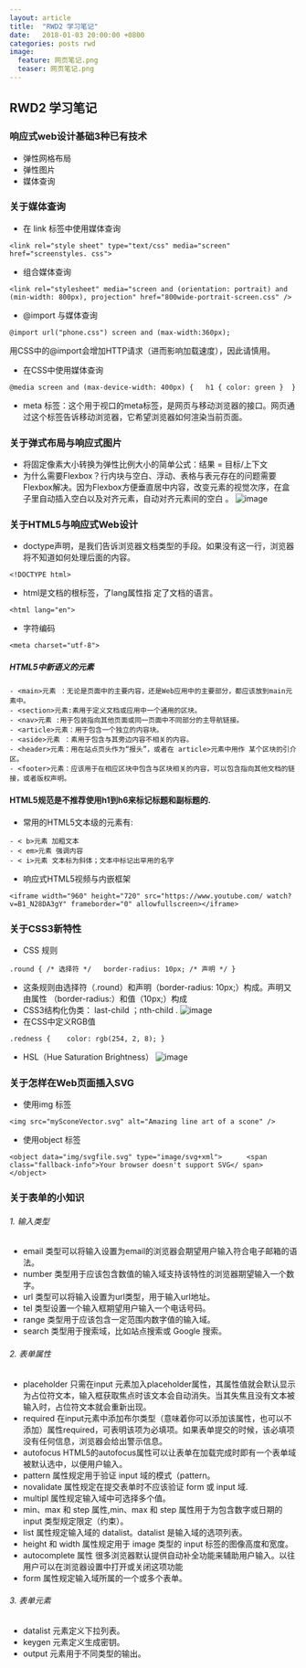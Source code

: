 ```yaml
---  
layout: article  
title:  "RWD2 学习笔记"  
date:   2018-01-03 20:00:00 +0800  
categories: posts rwd
image:
  feature: 网页笔记.png
  teaser: 网页笔记.png
---  
```


## RWD2 学习笔记
### 响应式web设计基础3种已有技术
- 弹性网格布局
- 弹性图片
- 媒体查询

### 关于媒体查询

- 在 link 标签中使用媒体查询

```
<link rel="style sheet" type="text/css" media="screen" href="screenstyles. css"> 
```
- 组合媒体查询 

```
<link rel="stylesheet" media="screen and (orientation: portrait) and (min-width: 800px), projection" href="800wide-portrait-screen.css" /> 

```
- @import 与媒体查询 
```
@import url("phone.css") screen and (max-width:360px); 
```
用CSS中的@import会增加HTTP请求（进而影响加载速度），因此请慎用。 
- 在CSS中使用媒体查询

```
@media screen and (max-device-width: 400px) {   h1 { color: green }  } 
```
- meta 标签：这个用于视口的meta标签，是网页与移动浏览器的接口。网页通 过这个标签告诉移动浏览器，它希望浏览器如何渲染当前页面。 

### 关于弹式布局与响应式图片

- 将固定像素大小转换为弹性比例大小的简单公式：结果 = 目标/上下文 
- 为什么需要Flexbox？行内块与空白、浮动、表格与表元存在的问题需要Flexbox解决。因为Flexbox方便垂直居中内容，改变元素的视觉次序，在盒子里自动插入空白以及对齐元素，自动对齐元素间的空白 。
![image](https://note.youdao.com/yws/api/personal/file/C80178DA9CA949CB91C43688B8A66B12?method=download&amp;shareKey=bc01d3ae40a2a4ae6f3fd0fb18222a5c)

### 关于HTML5与响应式Web设计
- doctype声明，是我们告诉浏览器文档类型的手段。如果没有这一行，浏览器将不知道如何处理后面的内容。 

```
<!DOCTYPE html> 
```
- html是文档的根标签，了lang属性指 定了文档的语言。

```
<html lang="en"> 
```
- 字符编码

```
<meta charset="utf-8"> 
```
##### HTML5中新语义的元素


```
- <main>元素 ：无论是页面中的主要内容，还是Web应用中的主要部分，都应该放到main元素中。
- <section>元素:素用于定义文档或应用中一个通用的区块。 
- <nav>元素 :用于包装指向其他页面或同一页面中不同部分的主导航链接。
- <article>元素：用于包含一个独立的内容块。
- <aside>元素 ：素用于包含与其旁边内容不相关的内容。
- <header>元素：用在站点页头作为“报头”，或者在 article>元素中用作 某个区块的引介区。
- <footer>元素：应该用于在相应区块中包含与区块相关的内容，可以包含指向其他文档的链 接，或者版权声明。
```

#### HTML5规范是不推荐使用h1到h6来标记标题和副标题的.
- 常用的HTML5文本级的元素有:

```
- < b>元素 加粗文本
- < em>元素 强调内容
- < i>元素 文本标为斜体；文本中标记出罕用的名字

```

- 响应式HTML5视频与内嵌框架 

```
<iframe width="960" height="720" src="https://www.youtube.com/ watch?v=B1_N28DA3gY" frameborder="0" allowfullscreen></iframe> 
```
### 关于CSS3新特性
- CSS 规则

```
.round { /* 选择符 */   border-radius: 10px; /* 声明 */ }
```
- 这条规则由选择符（.round）和声明（border-radius: 10px;）构成。声明又由属性 （border-radius:）和值（10px;）构成
- CSS3结构化伪类： 
last-child ；nth-child .
![image](https://note.youdao.com/yws/api/personal/file/E98F32FCDA0B4310ABCB4C4091129F20?method=download&amp;shareKey=b67a40fe96ac8d72832b94c0285e2f77)
- 在CSS中定义RGB值
```
.redness {    color: rgb(254, 2, 8); } 
```
- HSL（Hue Saturation Brightness）
![image](https://note.youdao.com/yws/api/personal/file/FB0C534C7AB9476EA9E7A807ADA60B27?method=download&amp;shareKey=ef4432a5e8beccc0397e8622f39b32ef)
### 关于怎样在Web页面插入SVG
- 使用img 标签 

```
<img src="mySconeVector.svg" alt="Amazing line art of a scone" /> 
```
- 使用object 标签 
```
<object data="img/svgfile.svg" type="image/svg+xml">      <span class="fallback-info">Your browser doesn't support SVG</ span> </object> 
```

### 关于表单的小知识
###### 1. 输入类型
- email 类型可以将输入设置为email的浏览器会期望用户输入符合电子邮箱的语法。
- number 类型用于应该包含数值的输入域支持该特性的浏览器期望输入一个数字。
- url 类型可以将输入设置为url类型，用于输入url地址。
- tel 类型设置一个输入框期望用户输入一个电话号码。
- range 类型用于应该包含一定范围内数字值的输入域。
- search 类型用于搜索域，比如站点搜索或 Google 搜索。
###### 2. 表单属性
- placeholder 只需在input 元素加入placeholder属性，其属性值就会默认显示为占位符文本，输入框获取焦点时该文本会自动消失。当其失焦且没有文本被输入时，占位符文本就会重新出现。
- required 在input元素中添加布尔类型（意味着你可以添加该属性，也可以不添加）属性required，可表明该项为必填项。如果表单提交的时候，该必填项没有任何信息，浏览器会给出警示信息。
- autofocus HTML5的autofocus属性可以让表单在加载完成时即有一个表单域被默认选中，以便用户输入。
- pattern 属性规定用于验证 input 域的模式（pattern。
- novalidate 属性规定在提交表单时不应该验证 form 或 input 域.
- multipl 属性规定输入域中可选择多个值。
- min、max 和 step 属性,min、max 和 step 属性用于为包含数字或日期的 input 类型规定限定（约束）。
- list 属性规定输入域的 datalist。datalist 是输入域的选项列表。
- height 和 width 属性规定用于 image 类型的 input 标签的图像高度和宽度。
- autocomplete 属性 很多浏览器默认提供自动补全功能来辅助用户输入。以往用户可以在浏览器设置中打开或关闭这项功能
- form 属性规定输入域所属的一个或多个表单。
###### 3. 表单元素
- datalist 元素定义下拉列表。
- keygen 元素定义生成密钥。
- output 元素用于不同类型的输出。

